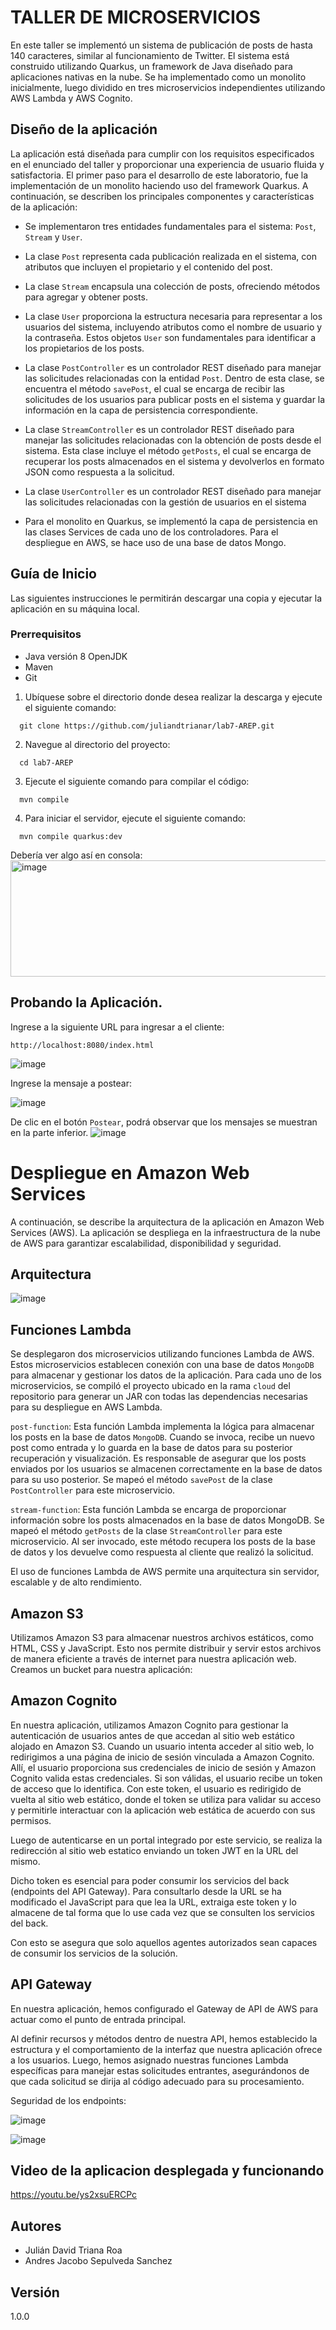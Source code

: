 # TALLER DE MICROSERVICIOS

En este taller se implementó un sistema de publicación de posts de hasta 140 caracteres, similar al funcionamiento de Twitter. El sistema está construido utilizando Quarkus, un framework de Java diseñado para aplicaciones nativas en la nube. 
Se ha implementado como un monolito inicialmente, luego dividido en tres microservicios independientes utilizando AWS Lambda y AWS Cognito.

## Diseño de la aplicación 

La aplicación está diseñada para cumplir con los requisitos especificados en el enunciado del taller y proporcionar una experiencia de usuario fluida y satisfactoria.
El primer paso para el desarrollo de este laboratorio, fue la implementación de un monolito haciendo uso del
framework Quarkus.  A continuación, se describen los principales componentes y características de la aplicación:

- Se implementaron tres entidades fundamentales para el sistema: `Post`, `Stream` y `User`. 

- La clase `Post` representa cada publicación realizada en el sistema, con atributos que incluyen el propietario y el contenido del post. 

- La clase `Stream` encapsula una colección de posts, ofreciendo métodos para agregar y obtener posts. 

- La clase `User` proporciona la estructura necesaria para representar a los usuarios del sistema, incluyendo atributos como el nombre de usuario y la contraseña. Estos objetos `User` son fundamentales para identificar a los propietarios de los posts.

- La clase `PostController` es un controlador REST diseñado para manejar las solicitudes relacionadas con la entidad `Post`.
  Dentro de esta clase, se encuentra el método `savePost`,  el cual se encarga de recibir las solicitudes de los usuarios para publicar posts en el sistema y guardar la información en la capa de persistencia correspondiente. 

- La clase `StreamController` es un controlador REST diseñado para manejar las solicitudes relacionadas con la obtención de posts desde el sistema. Esta clase incluye el método `getPosts`, el cual se encarga de recuperar los posts almacenados en el sistema y devolverlos en formato JSON como respuesta a la solicitud.

- La clase `UserController` es un controlador REST diseñado para manejar las solicitudes relacionadas con la gestión de usuarios en el sistema

-  Para el monolito en Quarkus, se implementó la capa de persistencia en las clases Services de cada uno de los controladores. Para el despliegue en AWS, se hace uso de una base de datos Mongo.

## Guía de Inicio

Las siguientes instrucciones le permitirán descargar una copia y ejecutar la aplicación en su máquina local.

### Prerrequisitos

- Java versión 8 OpenJDK
- Maven
- Git

1. Ubíquese sobre el directorio donde desea realizar la descarga y ejecute el siguiente comando:
```shell script
  git clone https://github.com/juliandtrianar/lab7-AREP.git
```
2. Navegue al directorio del proyecto:
```shell script
  cd lab7-AREP
```

3. Ejecute el siguiente comando para compilar el código:

```shell script
  mvn compile
```

4. Para iniciar el servidor, ejecute el siguiente comando:
```shell script
  mvn compile quarkus:dev
```

Debería ver algo así en consola:
<img width="1202" height="186" alt="image" src="https://github.com/user-attachments/assets/ee0e103d-c1c9-42a6-9f34-147d7eb8450d" />


## Probando la Aplicación.

Ingrese a la siguiente URL para ingresar a el cliente: 
```
http://localhost:8080/index.html
```
![image](https://github.com/user-attachments/assets/87c0cff7-afcb-4a3e-95a7-3fa99b2faf49)

Ingrese la mensaje a postear:

![image](https://github.com/user-attachments/assets/9979ca1d-8579-4f31-80a4-fe793918858e)


De clic en el botón `Postear`,  podrá observar que los mensajes se muestran en la parte inferior.
![image](https://github.com/user-attachments/assets/154ad52c-7f07-4e0e-8bd2-17388a43d4b0)

# Despliegue en Amazon Web Services

A continuación, se describe la arquitectura de la aplicación en Amazon Web Services (AWS). La aplicación se despliega en la infraestructura de la nube de AWS para garantizar escalabilidad, disponibilidad y seguridad.

## Arquitectura

![image](https://github.com/user-attachments/assets/a21fa032-da64-4028-8af9-b41b22664249)

## Funciones Lambda

Se desplegaron dos microservicios utilizando funciones Lambda de AWS. Estos microservicios establecen conexión con una base de datos `MongoDB` para almacenar y gestionar los datos de la aplicación.
Para cada uno de los microservicios, se compiló el proyecto ubicado en la rama `cloud` del repositorio para generar un JAR con todas las dependencias necesarias para su despliegue en AWS Lambda.

`post-function`: Esta función Lambda implementa la lógica para almacenar los posts en la base de datos `MongoDB`. Cuando se invoca, recibe un nuevo post como entrada y lo guarda en la base de datos para su posterior recuperación y visualización. Es responsable de asegurar que los posts enviados por los usuarios se almacenen correctamente en la base de datos para su uso posterior. Se mapeó el método `savePost` de la clase `PostController` para este microservicio.

`stream-function`: Esta función Lambda se encarga de proporcionar información sobre los posts almacenados en la base de datos MongoDB. Se mapeó el método `getPosts` de la clase `StreamController` para este microservicio. Al ser invocado, este método recupera los posts de la base de datos y los devuelve como respuesta al cliente que realizó la solicitud.

El uso de funciones Lambda de AWS permite una arquitectura sin servidor, escalable y de alto rendimiento.



## Amazon S3

Utilizamos Amazon S3 para almacenar nuestros archivos estáticos, como HTML, CSS y JavaScript. Esto nos permite distribuir y servir estos archivos de manera eficiente a través de internet para nuestra aplicación web. Creamos un bucket para nuestra aplicación:


## Amazon Cognito

En nuestra aplicación, utilizamos Amazon Cognito para gestionar la autenticación de usuarios antes de que accedan al sitio web estático alojado en Amazon S3. Cuando un usuario intenta acceder al sitio web, lo redirigimos a una página de inicio de sesión vinculada a Amazon Cognito. Allí, el usuario proporciona sus credenciales de inicio de sesión y Amazon Cognito valida estas credenciales. Si son válidas, el usuario recibe un token de acceso que lo identifica. Con este token, el usuario es redirigido de vuelta al sitio web estático, donde el token se utiliza para validar su acceso y permitirle interactuar con la aplicación web estática de acuerdo con sus permisos. 

Luego de autenticarse en un portal integrado por este servicio, se realiza la redirección al sitio web estatico enviando un token JWT en la URL del mismo.



Dicho token es esencial para poder consumir los servicios del back (endpoints del API Gateway). Para consultarlo desde la URL se ha modificado el JavaScript para que lea la URL, extraiga este token y lo almacene de tal forma que lo use cada vez que se consulten los servicios del back.

Con esto se asegura que solo aquellos agentes autorizados sean capaces de consumir los servicios de la solución.

## API Gateway 

En nuestra aplicación, hemos configurado el Gateway de API de AWS para actuar como el punto de entrada principal.


Al definir recursos y métodos dentro de nuestra API, hemos establecido la estructura y el comportamiento de la interfaz que nuestra aplicación ofrece a los usuarios. Luego, hemos asignado nuestras funciones Lambda específicas para manejar estas solicitudes entrantes, asegurándonos de que cada solicitud se dirija al código adecuado para su procesamiento. 

Seguridad de los endpoints:

![image](https://github.com/user-attachments/assets/9e9f9416-4628-45ad-96c9-aa4b2c75f06f)

![image](https://github.com/user-attachments/assets/73ff8759-e38b-4b2f-944e-fa6fc69642a5)


## Video de la aplicacion desplegada y funcionando

https://youtu.be/ys2xsuERCPc

## Autores

- Julián David Triana Roa
- Andres Jacobo Sepulveda Sanchez


## Versión
1.0.0

